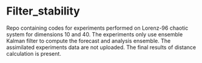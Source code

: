 # Filter_stability
Repo containing codes for experiments performed on Lorenz-96 chaotic system for dimensions 10 and 40. The experiments only use ensemble Kalman filter to compute the forecast and analysis ensemble. The assimilated experiments data are not uploaded. The final results of distance calculation is present.
